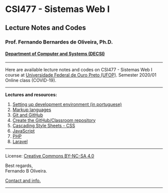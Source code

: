 # CSI477 - Sistemas Web I
## Lecture Notes and Codes
### **Prof. Fernando Bernardes de Oliveira, Ph.D.**
#### [Department of Computer and Systems (DECSI)](https://decsi.ufop.br/)

---

Here are available lecture notes and codes on CSI477 - Sistemas Web I course at [Universidade Federal de Ouro Preto (UFOP)](http://www.ufop.br). Semester 2020/01 Online class (COVID-19).

---

**Lectures and resources:**

1. [Setting up development environment (in portuguese)](./Lectures/setting-environment.md)
1. [Markup languages](./Lectures/markup-languages.md)
1. [Git and GitHub](./Lectures/git-and-github.md)
1. [Create the GitHub/Classroom repository](./Lectures/create-classroom-repository.md)
1. [Cascading Style Sheets - CSS](./Lectures/css.md)
1. [JavaScript](./Lectures/javascript.md)
1. [PHP](./Lectures/php.md)
1. [Laravel](./Lectures/laravel.md)

---

License: [Creative Commons BY-NC-SA 4.0](https://creativecommons.org/licenses/by-nc-sa/4.0/)

Best regards,  
Fernando B Oliveira.

[Contact and info.](mailto:fboliveira@ufop.edu.br)

--------------
